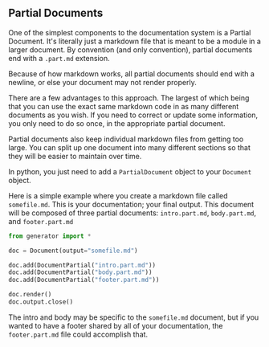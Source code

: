 ## Partial Documents

One of the simplest components to the documentation system
is a Partial Document. It's literally just a markdown file
that is meant to be a module in a larger document. By
convention (and only convention), partial documents end
with a `.part.md` extension.

Because of how markdown works, all partial documents should end
with a newline, or else your document may not render properly.

There are a few advantages to this approach. The largest of
which being that you can use the exact same markdown
code in as many different documents as you wish. If you
need to correct or update some information, you only need
to do so once, in the appropriate partial document.

Partial documents also keep individual markdown files from
getting too large. You can split up one document into many
different sections so that they will be easier to maintain
over time.

In python, you just need to add a `PartialDocument` object to
your `Document` object.

Here is a simple example where you create a markdown file
called `somefile.md`. This is your documentation; your
final output. This document will be composed of three
partial documents: `intro.part.md`, `body.part.md`, and
`footer.part.md`

```python
from generator import *

doc = Document(output="somefile.md")

doc.add(DocumentPartial("intro.part.md"))
doc.add(DocumentPartial("body.part.md"))
doc.add(DocumentPartial("footer.part.md"))

doc.render()
doc.output.close()
```

The intro and body may be specific to the `somefile.md` document,
but if you wanted to have a footer shared by all of your
documentation, the `footer.part.md` file could accomplish that.
